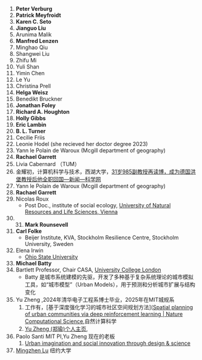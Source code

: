 1. **Peter Verburg**
2. **Patrick Meyfroidt**
3. **Karen C. Seto**
4. **Jianguo Liu**
5. Arunima Malik
6. **Manfred Lenzen**
7. Minghao Qiu
8. Shangwei Liu
9. Zhifu Mi
10. Yuli Shan
11. Yimin Chen
12. Le Yu
13. Christina Prell
14. **Helga Weisz**
15. Benedikt Bruckner
16. **Jonathan Foley**
17. **Richard A. Houghton**
18. **Holly Gibbs**
19. **Eric Lambin**
20. **B. L. Turner**
21. Cecilie Friis
22. Leonie Hodel (she recieved her doctor degree 2023)
23. Yann le Polain de Waroux (Mcgill department of geography)
24. **Rachael Garrett**
25. Livia Cabernard （TUM）
26. 金耀初，计算机科学与技术，西湖大学，[31岁985副教授再读博，成为德国洪堡教授后他全职回国—新闻—科学网](https://news.sciencenet.cn/htmlnews/2023/12/514102.shtm)
27. Yann le Polain de Waroux (Mcgill department of geography)
28. **Rachael Garrett**
29. Nicolas Roux
    - Post Doc., institute of social ecology, [University of Natural Resources and Life Sciences, Vienna](https://scholar.google.com/citations?view_op=view_org&hl=en&org=14937031692659479485)
30. 31. **Mark Rounsevell**
31. **Carl Folke**
    - Beijer Institute, KVA, Stockholm Resilience Centre, Stockholm University, Sweden
32. Elena Irwin
    - [Ohio State University](https://scholar.google.com/citations?view_op=view_org&hl=en&org=14771552348847877712)
33. **Michael Batty**
34. Bartlett Professor, Chair CASA, [University College London](https://scholar.google.com/citations?view_op=view_org&hl=en&org=7707954445345430443)
    - Batty 是城市系统建模的先驱，开发了多种基于复杂系统理论的城市模拟工具，如“城市模型”（Urban Models），用于预测和分析城市扩展与结构变化
35. Yu Zheng ,2024年清华电子工程系博士毕业，2025年在MIT城规系
    1. 工作有，[基于深度强化学习的城市社区空间规划方法]([Spatial planning of urban communities via deep reinforcement learning | Nature Computational Science](https://www.nature.com/articles/s43588-023-00503-5),自然计算科学
    2. [Yu Zheng (郑瑜)个人主页](https://davymorgan.github.io/), 
36. Paolo Santi MIT PI,Yu Zheng 现在的老板
    1. [Urban imagination and social innovation through design & science](https://senseable.mit.edu/)
37. [Mingzhen Lu](https://as.nyu.edu/faculty/mingzhen-lu.html) 纽约大学
